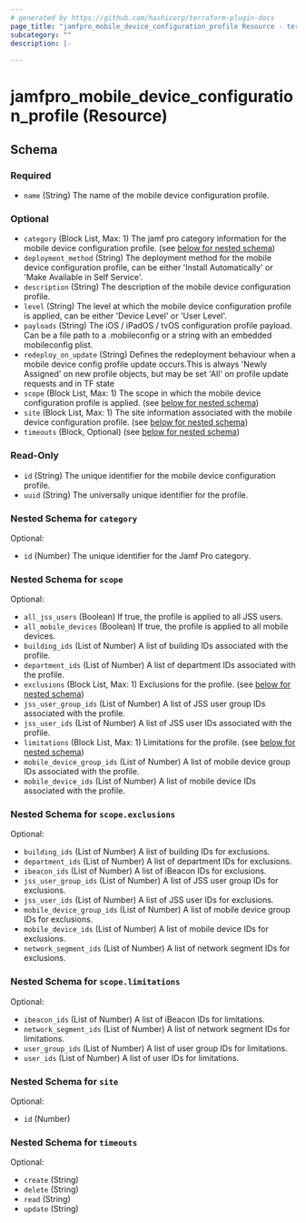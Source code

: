 ```yaml
---
# generated by https://github.com/hashicorp/terraform-plugin-docs
page_title: "jamfpro_mobile_device_configuration_profile Resource - terraform-provider-jamfpro"
subcategory: ""
description: |-
  
---
```


# jamfpro_mobile_device_configuration_profile (Resource)





<!-- schema generated by tfplugindocs -->
## Schema

### Required

- `name` (String) The name of the mobile device configuration profile.

### Optional

- `category` (Block List, Max: 1) The jamf pro category information for the mobile device configuration profile. (see [below for nested schema](#nestedblock--category))
- `deployment_method` (String) The deployment method for the mobile device configuration profile, can be either 'Install Automatically' or 'Make Available in Self Service'.
- `description` (String) The description of the mobile device configuration profile.
- `level` (String) The level at which the mobile device configuration profile is applied, can be either 'Device Level' or 'User Level'.
- `payloads` (String) The iOS / iPadOS / tvOS configuration profile payload. Can be a file path to a .mobileconfig or a string with an embedded mobileconfig plist.
- `redeploy_on_update` (String) Defines the redeployment behaviour when a mobile device config profile update occurs.This is always 'Newly Assigned' on new profile objects, but may be set 'All' on profile update requests and in TF state
- `scope` (Block List, Max: 1) The scope in which the mobile device configuration profile is applied. (see [below for nested schema](#nestedblock--scope))
- `site` (Block List, Max: 1) The site information associated with the mobile device configuration profile. (see [below for nested schema](#nestedblock--site))
- `timeouts` (Block, Optional) (see [below for nested schema](#nestedblock--timeouts))

### Read-Only

- `id` (String) The unique identifier for the mobile device configuration profile.
- `uuid` (String) The universally unique identifier for the profile.

<a id="nestedblock--category"></a>
### Nested Schema for `category`

Optional:

- `id` (Number) The unique identifier for the Jamf Pro category.


<a id="nestedblock--scope"></a>
### Nested Schema for `scope`

Optional:

- `all_jss_users` (Boolean) If true, the profile is applied to all JSS users.
- `all_mobile_devices` (Boolean) If true, the profile is applied to all mobile devices.
- `building_ids` (List of Number) A list of building IDs associated with the profile.
- `department_ids` (List of Number) A list of department IDs associated with the profile.
- `exclusions` (Block List, Max: 1) Exclusions for the profile. (see [below for nested schema](#nestedblock--scope--exclusions))
- `jss_user_group_ids` (List of Number) A list of JSS user group IDs associated with the profile.
- `jss_user_ids` (List of Number) A list of JSS user IDs associated with the profile.
- `limitations` (Block List, Max: 1) Limitations for the profile. (see [below for nested schema](#nestedblock--scope--limitations))
- `mobile_device_group_ids` (List of Number) A list of mobile device group IDs associated with the profile.
- `mobile_device_ids` (List of Number) A list of mobile device IDs associated with the profile.

<a id="nestedblock--scope--exclusions"></a>
### Nested Schema for `scope.exclusions`

Optional:

- `building_ids` (List of Number) A list of building IDs for exclusions.
- `department_ids` (List of Number) A list of department IDs for exclusions.
- `ibeacon_ids` (List of Number) A list of iBeacon IDs for exclusions.
- `jss_user_group_ids` (List of Number) A list of JSS user group IDs for exclusions.
- `jss_user_ids` (List of Number) A list of JSS user IDs for exclusions.
- `mobile_device_group_ids` (List of Number) A list of mobile device group IDs for exclusions.
- `mobile_device_ids` (List of Number) A list of mobile device IDs for exclusions.
- `network_segment_ids` (List of Number) A list of network segment IDs for exclusions.


<a id="nestedblock--scope--limitations"></a>
### Nested Schema for `scope.limitations`

Optional:

- `ibeacon_ids` (List of Number) A list of iBeacon IDs for limitations.
- `network_segment_ids` (List of Number) A list of network segment IDs for limitations.
- `user_group_ids` (List of Number) A list of user group IDs for limitations.
- `user_ids` (List of Number) A list of user IDs for limitations.



<a id="nestedblock--site"></a>
### Nested Schema for `site`

Optional:

- `id` (Number)


<a id="nestedblock--timeouts"></a>
### Nested Schema for `timeouts`

Optional:

- `create` (String)
- `delete` (String)
- `read` (String)
- `update` (String)
